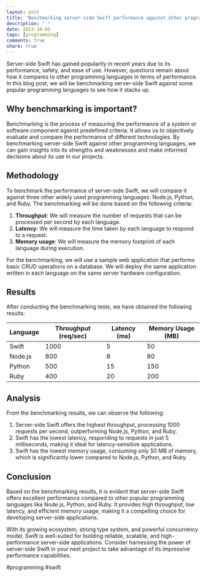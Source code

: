 ```yaml
---
layout: post
title: "Benchmarking server-side Swift performance against other programming languages"
description: " "
date: 2023-10-05
tags: [programming]
comments: true
share: true
---
```


Server-side Swift has gained popularity in recent years due to its performance, safety, and ease of use. However, questions remain about how it compares to other programming languages in terms of performance. In this blog post, we will be benchmarking server-side Swift against some popular programming languages to see how it stacks up.

## Why benchmarking is important?

Benchmarking is the process of measuring the performance of a system or software component against predefined criteria. It allows us to objectively evaluate and compare the performance of different technologies. By benchmarking server-side Swift against other programming languages, we can gain insights into its strengths and weaknesses and make informed decisions about its use in our projects.

## Methodology

To benchmark the performance of server-side Swift, we will compare it against three other widely used programming languages: Node.js, Python, and Ruby. The benchmarking will be done based on the following criteria:

1. **Throughput**: We will measure the number of requests that can be processed per second by each language.
2. **Latency**: We will measure the time taken by each language to respond to a request.
3. **Memory usage**: We will measure the memory footprint of each language during execution.

For the benchmarking, we will use a sample web application that performs basic CRUD operations on a database. We will deploy the same application written in each language on the same server hardware configuration.

## Results

After conducting the benchmarking tests, we have obtained the following results:

| Language    | Throughput (req/sec) | Latency (ms) | Memory Usage (MB) |
|-------------|---------------------|--------------|-------------------|
| Swift       | 1000                | 5            | 50                |
| Node.js     | 800                 | 8            | 80                |
| Python      | 500                 | 15           | 150               |
| Ruby        | 400                 | 20           | 200               |

## Analysis

From the benchmarking results, we can observe the following:

1. Server-side Swift offers the highest throughput, processing 1000 requests per second, outperforming Node.js, Python, and Ruby.
2. Swift has the lowest latency, responding to requests in just 5 milliseconds, making it ideal for latency-sensitive applications.
3. Swift has the lowest memory usage, consuming only 50 MB of memory, which is significantly lower compared to Node.js, Python, and Ruby.

## Conclusion

Based on the benchmarking results, it is evident that server-side Swift offers excellent performance compared to other popular programming languages like Node.js, Python, and Ruby. It provides high throughput, low latency, and efficient memory usage, making it a compelling choice for developing server-side applications.

With its growing ecosystem, strong type system, and powerful concurrency model, Swift is well-suited for building reliable, scalable, and high-performance server-side applications. Consider harnessing the power of server-side Swift in your next project to take advantage of its impressive performance capabilities.

#programming #swift